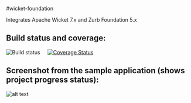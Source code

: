 #wicket-foundation

Integrates Apache Wicket 7.x and Zurb Foundation 5.x



## Build status and coverage:

![Build status](https://travis-ci.org/iluwatar/wicket-foundation.svg?branch=master)
&nbsp;&nbsp;&nbsp;
[![Coverage Status](https://coveralls.io/repos/iluwatar/wicket-foundation/badge.png?branch=master)](https://coveralls.io/r/iluwatar/wicket-foundation?branch=master)



## Screenshot from the sample application (shows project progress status):

![alt text](https://github.com/iluwatar/wicket-foundation/blob/master/catalog.jpg "Samples catalog")
